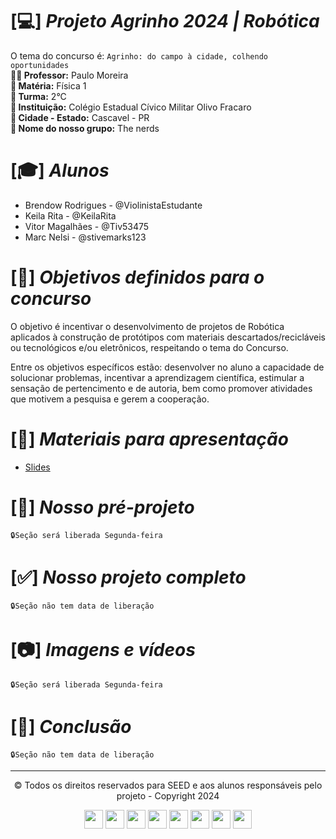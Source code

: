 # [💻] *Projeto Agrinho 2024 | Robótica*
O tema do concurso é: ```Agrinho: do campo à cidade, colhendo oportunidades``` <br>
**👨‍🏫 Professor:** Paulo Moreira <br>
**📘 Matéria:** Física 1 <br>
**💬 Turma:** 2°C <br>
**🏫 Instituição:** Colégio Estadual Cívico Militar Olivo Fracaro <br>
**🌆 Cidade - Estado:** Cascavel - PR <br>
**👋 Nome do nosso grupo:** The nerds



# [🎓] *Alunos*
<ul>
  <li> Brendow Rodrigues - @ViolinistaEstudante </li>
  <li> Keila Rita - @KeilaRita </li>
  <li> Vitor Magalhães - @Tiv53475 </li>
  <li> Marc Nelsi - @stivemarks123 </li>
</ul>


# [📌] *Objetivos definidos para o concurso*
O objetivo é incentivar o desenvolvimento de projetos de Robótica aplicados à construção de protótipos com materiais descartados/recicláveis ou tecnológicos e/ou eletrônicos, respeitando o tema do Concurso. 

Entre os objetivos específicos estão: desenvolver no aluno a capacidade de solucionar problemas,  incentivar a aprendizagem científica, estimular a sensação de pertencimento e de autoria, bem como  promover atividades que motivem a pesquisa e gerem a cooperação. 

# [📖] *Materiais para apresentação*
  - [Slides](https://www.canva.com/design/DAGI_XsqRBs/ced1PYEVsozD-8ahBt1Ypg/edit?utm_content=DAGI_XsqRBs&utm_campaign=designshare&utm_medium=link2&utm_source=sharebutton)
# [🔰] *Nosso pré-projeto*
  ```🔒Seção será liberada Segunda-feira```
# [✅] *Nosso projeto completo*
  ```🔒Seção não tem data de liberação```
# [📷] *Imagens e vídeos*
  ```🔒Seção será liberada Segunda-feira```
# [🏅] *Conclusão*
  ```🔒Seção não tem data de liberação```
<hr>
<p align="center" >&copy; Todos os direitos reservados para SEED e aos alunos responsáveis pelo projeto - Copyright 2024 </p>
<div align= "center">
  <img height="30" widht="40" src="https://cdn.jsdelivr.net/gh/devicons/devicon@latest/icons/arduino/arduino-original.svg" />
  <img height="30" widht="40" src="https://cdn.jsdelivr.net/gh/devicons/devicon@latest/icons/css3/css3-original.svg" />
  <img height="30" widht="40" src="https://cdn.jsdelivr.net/gh/devicons/devicon@latest/icons/c/c-original.svg" />
  <img height="30" widht="40" src="https://cdn.jsdelivr.net/gh/devicons/devicon@latest/icons/figma/figma-original.svg" />
  <img height="30" widht="40" src="https://cdn.jsdelivr.net/gh/devicons/devicon@latest/icons/github/github-original.svg" />
  <img height="30" widht="40" src="https://cdn.jsdelivr.net/gh/devicons/devicon@latest/icons/javascript/javascript-original.svg" />
  <img height="30" widht="40" src="https://cdn.jsdelivr.net/gh/devicons/devicon@latest/icons/html5/html5-original.svg" />
  <img height="30" widht="40" src="https://cdn.jsdelivr.net/gh/devicons/devicon@latest/icons/vscode/vscode-original.svg" />
</div>
